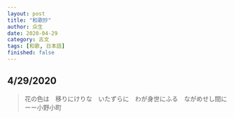 ```yaml
---
layout: post
title: "和歌抄"
author: 众生
date: 2020-04-29
category: 古文
tags: [和歌, 日本語]
finished: false
---
```


## 4/29/2020

> 花の色は　移りにけりな　いたずらに　わが身世にふる　ながめせし間に
> 												ーー小野小町

